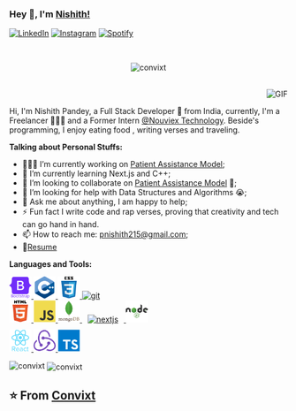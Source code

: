 ### Hey 👋, I'm [Nishith!](https://nishithfolio.vercel.app/) 

<a href="https://www.linkedin.com/in/nishith-pandey-635091228" target="_blank"><img src="https://img.shields.io/badge/LinkedIn-%230077B5.svg?&style=flat-square&logo=linkedin&logoColor=white" alt="LinkedIn"></a>
<a href="https://instagram.com/_nishith.__?igshid=MzMyNGUyNmU2YQ==" target="_blank"><img src="https://img.shields.io/badge/Instagram-%23E4405F.svg?&style=flat-square&logo=instagram&logoColor=white" alt="Instagram"></a>
<a href="https://open.spotify.com/user/lu4fqfbeay78o98vnjxgp8bjk?si=ndvpxx_QTlq_duoxrjtW3A" target="_blank"><img src="https://img.shields.io/badge/Spotify-%231ED760.svg?&style=flat-square&logo=spotify&logoColor=white" alt="Spotify"></a>


<br />

<p align="center"> <img src="https://komarev.com/ghpvc/?username=convixt&label=Profile%20views&color=0e75b6&style=flat" alt="convixt" /> </p>
<br />
  <img align="right" alt="GIF" src="https://media.giphy.com/media/836HiJc7pgzy8iNXCn/giphy.gif" />

  <br />

Hi, I'm Nishith Pandey, a Full Stack Developer 🚀 from India, currently, I'm a  Freelancer 👨🏽‍💻 and a Former  Intern [@Nouviex Technology](https://nouviex.com/). Beside's programming, I enjoy eating food , writing verses and traveling.


  
**Talking about Personal Stuffs:**

- 👨🏽‍💻 I’m currently working on [Patient Assistance Model](https://github.com/Convixt/Patient_Management_App);
- 🌱 I’m currently learning Next.js and C++; 
- 👯 I’m looking to collaborate on [Patient Assistance Model](https://github.com/Convixt/Patient_Management_App) 🤝;
- 🤔 I’m looking for help with Data Structures and Algorithms 😭;
- 💬 Ask me about anything, I am happy to help;
- ⚡️ Fun fact I write code and rap verses, proving that creativity and tech can go hand in hand.
- 📫 How to reach me: pnishith215@gmail.com;
- 📝[Resume](https://drive.google.com/file/d/1B7ML4XN7tl51fkSas38S8-sLocqOAcv0/view?usp=sharing)

**Languages and Tools:**  




<p align="left" >
  <a href="https://getbootstrap.com" target="_blank" rel="noreferrer">
    <img src="https://raw.githubusercontent.com/devicons/devicon/master/icons/bootstrap/bootstrap-plain-wordmark.svg" alt="bootstrap" width="40" height="40"  margin="10px"/>
  </a>
  <a href="https://www.w3schools.com/cpp/" target="_blank" rel="noreferrer">
    <img src="https://raw.githubusercontent.com/devicons/devicon/master/icons/cplusplus/cplusplus-original.svg" alt="cplusplus" width="40" height="40"  margin="10px"/>
  </a>
  <a href="https://www.w3schools.com/css/" target="_blank" rel="noreferrer">
    <img src="https://raw.githubusercontent.com/devicons/devicon/master/icons/css3/css3-original-wordmark.svg" alt="css3" width="40" height="40"  margin="10px"/>
  </a>
  <a href="https://git-scm.com/" target="_blank" rel="noreferrer">
    <img src="https://www.vectorlogo.zone/logos/git-scm/git-scm-icon.svg" alt="git" width="40" height="40" margin="10px"/>
  </a>
  <br />
  <a href="https://www.w3.org/html/" target="_blank" rel="noreferrer">
    <img src="https://raw.githubusercontent.com/devicons/devicon/master/icons/html5/html5-original-wordmark.svg" alt="html5" width="40" height="40"  margin="10px"/>
  </a>
  <a href="https://developer.mozilla.org/en-US/docs/Web/JavaScript" target="_blank" rel="noreferrer">
    <img src="https://raw.githubusercontent.com/devicons/devicon/master/icons/javascript/javascript-original.svg" alt="javascript" width="40" height="40"  margin="10px"/>
  </a>
  <a href="https://www.mongodb.com/" target="_blank" rel="noreferrer">
    <img src="https://raw.githubusercontent.com/devicons/devicon/master/icons/mongodb/mongodb-original-wordmark.svg" alt="mongodb" width="40" height="40"  margin="10px"/>
  </a>
  <a href="https://nextjs.org/" target="_blank" rel="noreferrer">
    <img src="https://cdn.worldvectorlogo.com/logos/nextjs-2.svg" alt="nextjs" width="40" height="40" style="margin: 10px;"/>
  </a>
  <a href="https://nodejs.org" target="_blank" rel="noreferrer">
    <img src="https://raw.githubusercontent.com/devicons/devicon/master/icons/nodejs/nodejs-original-wordmark.svg" alt="nodejs" width="40" height="40"  margin="10px"/>
  </a>
  <br />
  <a href="https://reactjs.org/" target="_blank" rel="noreferrer">
    <img src="https://raw.githubusercontent.com/devicons/devicon/master/icons/react/react-original-wordmark.svg" alt="react" width="40" height="40"  margin="10px"/>
  </a>
  <a href="https://redux.js.org" target="_blank" rel="noreferrer">
    <img src="https://raw.githubusercontent.com/devicons/devicon/master/icons/redux/redux-original.svg" alt="redux" width="40" height="40"  margin="10px"/>
  </a>
  <a href="https://www.typescriptlang.org/" target="_blank" rel="noreferrer">
    <img src="https://raw.githubusercontent.com/devicons/devicon/master/icons/typescript/typescript-original.svg" alt="typescript" width="40" height="40"  margin="10px"/>
  </a>
</p>




 




<p><img align="left" src="https://github-readme-stats.vercel.app/api/top-langs?username=convixt&show_icons=true&locale=en&layout=compact" alt="convixt" /></p>

<p>&nbsp;<img align="center" src="https://github-readme-stats.vercel.app/api?username=convixt&show_icons=true&locale=en" alt="convixt" /></p>


## ⭐️ From [Convixt](https://github.com/Convixt/Convixt)







